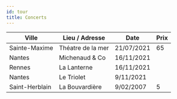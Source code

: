 ```yaml
---
id: tour
title: Concerts
---
```


|Ville             |Lieu / Adresse        |Date           |Prix  |
|------------------|----------------------|---------------|------|
|Sainte-Maxime     |Théatre de la mer     |21/07/2021     |65    |
|Nantes            |Michenaud & Co        |16/11/2021     |      |
|Rennes            |La Lanterne           |16/11/2021     |      |
|Nantes            |Le Triolet            |9/11/2021      |      |
|Saint-Herblain    |La Bouvardière        |9/02/2007      |5     |
